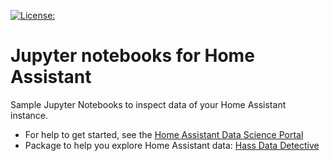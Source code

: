 [![License:](https://img.shields.io/badge/License-Apache%202.0-blue.svg)](https://opensource.org/licenses/Apache-2.0)

# Jupyter notebooks for Home Assistant

Sample Jupyter Notebooks to inspect data of your Home Assistant instance.

- For help to get started, see the [Home Assistant Data Science Portal](https://data.home-assistant.io)
- Package to help you explore Home Assistant data: [Hass Data Detective](https://github.com/robmarkcole/HASS-data-detective)
